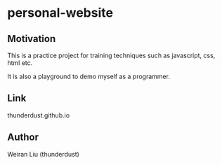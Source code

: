 # personal-website

## Motivation
This is a practice project for training techniques such as javascript, css, html etc. 

It is also a playground to demo myself as a programmer.

## Link
thunderdust.github.io 

## Author 
Weiran Liu (thunderdust)
